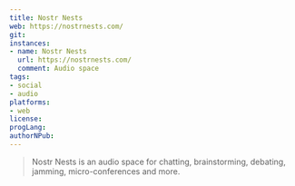 ```yaml
---
title: Nostr Nests 
web: https://nostrnests.com/
git: 
instances:
- name: Nostr Nests
  url: https://nostrnests.com/
  comment: Audio space
tags:
- social
- audio
platforms:
- web
license:
progLang:
authorNPub: 
---
```


> Nostr Nests is an audio space for chatting, brainstorming, debating, jamming, micro-conferences and more.